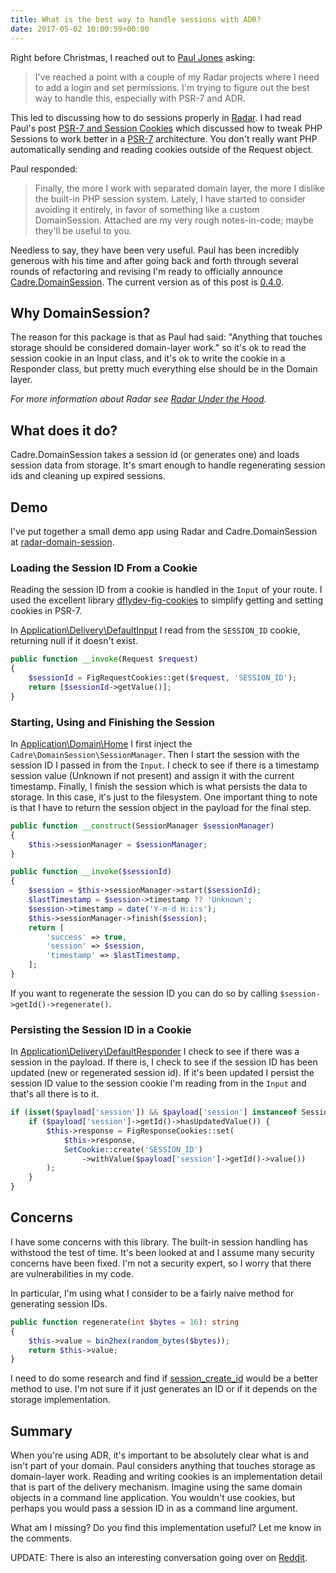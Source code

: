 ```yaml
---
title: What is the best way to handle sessions with ADR?
date: 2017-05-02 10:00:59+00:00
---
```


Right before Christmas, I reached out to [Paul Jones](http://paul-m-jones.com/) asking:

>  I've reached a point with a couple of my Radar projects where I need to add a login and set permissions.  I'm trying to figure out the best way to handle this, especially with PSR-7 and ADR.

This led to discussing how to do sessions properly in [Radar](https://www.futureproofphp.com/2016/09/21/radar-under-the-hood/). I had read Paul's post [PSR-7 and Session Cookies](http://paul-m-jones.com/archives/6310) which discussed how to tweak PHP Sessions to work better in a [PSR-7](http://www.php-fig.org/psr/psr-7/) architecture. You don't really want PHP automatically sending and reading cookies outside of the Request object.

Paul responded:

>  Finally, the more I work with separated domain layer, the more I dislike the built-in PHP session system. Lately, I have started to consider avoiding it entirely, in favor of something like a custom DomainSession. Attached are my very rough notes-in-code; maybe they'll be useful to you.

Needless to say, they have been very useful. Paul has been incredibly generous with his time and after going back and forth through several rounds of refactoring and revising I'm ready to officially announce [Cadre.DomainSession](https://github.com/cadrephp/Cadre.DomainSession). The current version as of this post is [0.4.0](https://github.com/cadrephp/Cadre.DomainSession/releases/tag/0.4.0).

## Why DomainSession?

The reason for this package is that as Paul had said: "Anything that touches storage should be considered domain-layer work." so it's ok to read the session cookie in an Input class, and it's ok to write the cookie in a Responder class, but pretty much everything else should be in the Domain layer.

_For more information about Radar see [Radar Under the Hood](https://www.futureproofphp.com/2016/09/21/radar-under-the-hood/)._

## What does it do?

Cadre.DomainSession takes a session id (or generates one) and loads session data from storage. It's smart enough to handle regenerating session ids and cleaning up expired sessions.

## Demo

I've put together a small demo app using Radar and Cadre.DomainSession at [radar-domain-session](https://github.com/futureproofphp/radar-domain-session).

### Loading the Session ID From a Cookie

Reading the session ID from a cookie is handled in the `Input` of your route. I used the excellent library [dflydev-fig-cookies](https://github.com/dflydev/dflydev-fig-cookies) to simplify getting and setting cookies in PSR-7.

In [Application\Delivery\DefaultInput](https://github.com/futureproofphp/radar-domain-session/blob/master/src/Application/Delivery/DefaultInput.php#L11-L15) I read from the `SESSION_ID` cookie, returning null if it doesn't exist.

```php
public function __invoke(Request $request)
{
    $sessionId = FigRequestCookies::get($request, 'SESSION_ID');
    return [$sessionId->getValue()];
}
```

### Starting, Using and Finishing the Session

In [Application\Domain\Home](https://github.com/futureproofphp/radar-domain-session/blob/master/src/Application/Domain/Home.php#L12-L32) I first inject the `Cadre\DomainSession\SessionManager`. Then I start the session with the session ID I passed in from the `Input`. I check to see if there is a timestamp session value (Unknown if not present) and assign it with the current timestamp. Finally, I finish the session which is what persists the data to storage. In this case, it's just to the filesystem. One important thing to note is that I have to return the session object in the payload for the final step.

```php
public function __construct(SessionManager $sessionManager)
{
    $this->sessionManager = $sessionManager;
}

public function __invoke($sessionId)
{
    $session = $this->sessionManager->start($sessionId);
    $lastTimestamp = $session->timestamp ?? 'Unknown';
    $session->timestamp = date('Y-m-d H:i:s');
    $this->sessionManager->finish($session);
    return [
        'success' => true,
        'session' => $session,
        'timestamp' => $lastTimestamp,
    ];
}
```

If you want to regenerate the session ID you can do so by calling `$session->getId()->regenerate()`.

### Persisting the Session ID in a Cookie

In [Application\Delivery\DefaultResponder](https://github.com/futureproofphp/radar-domain-session/blob/master/src/Application/Delivery/DefaultResponder.php#L42-L50) I check to see if there was a session in the payload. If there is, I check to see if the session ID has been updated (new or regenerated session id).  If it's been updated I persist the session ID value to the session cookie I'm reading from in the `Input` and that's all there is to it.

```php
if (isset($payload['session']) && $payload['session'] instanceof Session) {
    if ($payload['session']->getId()->hasUpdatedValue()) {
        $this->response = FigResponseCookies::set(
            $this->response,
            SetCookie::create('SESSION_ID')
                ->withValue($payload['session']->getId()->value())
        );
    }
}
```

## Concerns

I have some concerns with this library. The built-in session handling has withstood the test of time. It's been looked at and I assume many security concerns have been fixed. I'm not a security expert, so I worry that there are vulnerabilities in my code.

In particular, I'm using what I consider to be a fairly naive method for generating session IDs.

```php
public function regenerate(int $bytes = 16): string
{
    $this->value = bin2hex(random_bytes($bytes));
    return $this->value;
}
```

I need to do some research and find if [session_create_id](http://php.net/manual/en/function.session-create-id.php) would be a better method to use. I'm not sure if it just generates an ID or if it depends on the storage implementation.

## Summary

When you're using ADR, it's important to be absolutely clear what is and isn't part of your domain. Paul considers anything that touches storage as domain-layer work. Reading and writing cookies is an implementation detail that is part of the delivery mechanism. Imagine using the same domain objects in a command line application. You wouldn't use cookies, but perhaps you would pass a session ID in as a command line argument.

What am I missing? Do you find this implementation useful? Let me know in the comments.

UPDATE: There is also an interesting conversation going over on [Reddit](https://www.reddit.com/r/PHP/comments/68th28/what_is_the_best_way_to_handle_sessions_with_adr/).
